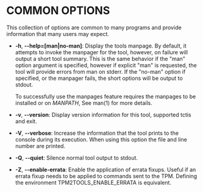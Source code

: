 # COMMON OPTIONS

This collection of options are common to many programs and provide
information that many users may expect.

  * **-h**, **\--help=[man|no-man]**:
    Display the tools manpage. By default, it attempts to invoke the manpager for the tool,
    however, on failure will output a short tool summary. This is the same behavior if the
    "man" option argument is specified, however if explicit "man" is requested, the tool will
    provide errors from man on stderr. If the "no-man" option if specified, or the manpager fails,
    the short options will be output to stdout.

    To successfully use the manpages feature requires the manpages to be installed or on
    _MANPATH_, See man(1) for more details.

  * **-v**, **\--version**:
    Display version information for this tool, supported tctis and exit.

  * **-V**, **\--verbose**:
    Increase the information that the tool prints to the console during its
    execution. When using this option the file and line number are printed.

  * **-Q**, **\--quiet**:
    Silence normal tool output to stdout.

  * **-Z**, **\--enable-errata**:
    Enable the application of errata fixups. Useful if an errata fixup needs to be
    applied to commands sent to the TPM. Defining the environment
    TPM2TOOLS\_ENABLE\_ERRATA is equivalent.
